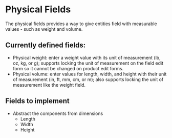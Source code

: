 # Physical Fields

The physical fields provides a way to give entities field with measurable values - such as weight and volume.

## Currently defined fields:
* Physical weight: enter a weight value with its unit of measurement (lb, oz, kg, or g); supports locking the unit of measurement on the field edit form so it cannot be changed on product edit forms.
* Physical volume: enter values for length, width, and height with their unit of measurement (in, ft, mm, cm, or m); also supports locking the unit of measurement like the weight field.

## Fields to implement

* Abstract the components from dimensions
  * Length
  * Width
  * Height
